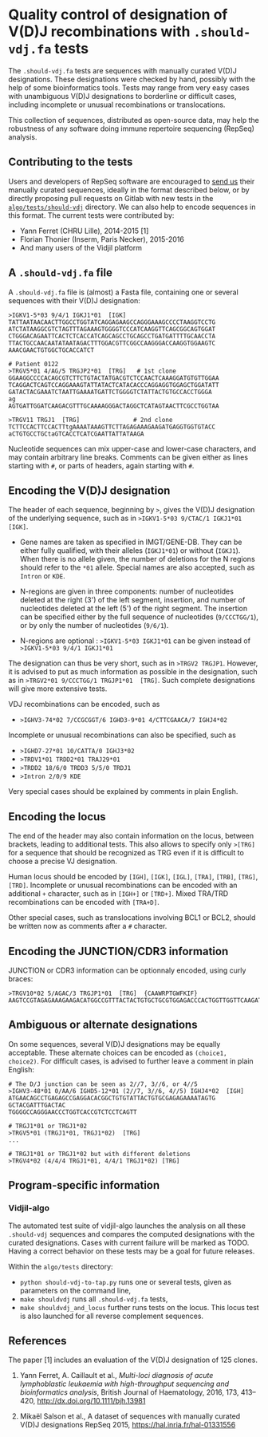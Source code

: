 
# Quality control of designation of V(D)J recombinations with `.should-vdj.fa` tests

The `.should-vdj.fa` tests are sequences with manually curated V(D)J designations.
These designations were checked by hand, possibly with the help of some bioinformatics tools.
Tests may range from very easy cases with unambiguous V(D)J designations
to borderline or difficult cases, including incomplete or unusual recombinations or translocations.

This collection of sequences, distributed as open-source data, may help the robustness
of any software doing immune repertoire sequencing (RepSeq) analysis.

## Contributing to the tests

Users and developers of RepSeq software are encouraged to [send us](contact@vidjil.org)
their manually curated sequences, ideally in the format described below, or by
directly proposing pull requests on Gitlab with new tests in the [`algo/tests/should-vdj`](https://gitlab.com/vidjil/vidjil/tree/master/algo/tests/should-vdj-tests) directory.
We can also help to encode sequences in this format.
The current tests were contributed by:

  - Yann Ferret (CHRU Lille), 2014-2015 \[1\]
  - Florian Thonier (Inserm, Paris Necker), 2015-2016
  - And many users of the Vidjil platform

## A `.should-vdj.fa` file

A `.should-vdj.fa` file is (almost) a Fasta file, containing one or several sequences
with their V(D)J designation:

``` example
>IGKV1-5*03 9/4/1 IGKJ1*01  [IGK]
TATTAATAACAACTTGGCCTGGTATCAGGAGAAGCCAGGGAAAGCCCCTAAGGTCCTG
ATCTATAAGGCGTCTAGTTTAGAAAGTGGGGTCCCATCAAGGTTCAGCGGCAGTGGAT
CTGGGACAGAATTCACTCTCACCATCAGCAGCCTGCAGCCTGATGATTTTGCAACCTA
TTACTGCCAACAATATAATAGACTTTGGACGTTCGGCCAAGGGACCAAGGTGGAAGTC
AAACGAACTGTGGCTGCACCATCT

# Patient 0122
>TRGV5*01 4/AG/5 TRGJP2*01  [TRG]   # 1st clone
GGAAGGCCCCACAGCGTCTTCTGTACTATGACGTCTCCAACTCAAAGGATGTGTTGGAA
TCAGGACTCAGTCCAGGAAAGTATTATACTCATACACCCAGGAGGTGGAGCTGGATATT
GATACTACGAAATCTAATTGAAAATGATTCTGGGGTCTATTACTGTGCCACCTGGGA
ag
AGTGATTGGATCAAGACGTTTGCAAAAGGGACTAGGCTCATAGTAACTTCGCCTGGTAA

>TRGV11 TRGJ1  [TRG]               # 2nd clone
TCTTCCACTTCCACTTtgAAAATAAAGTTCTTAGAGAAAGAAGATGAGGTGGTGTACC
aCTGTGCCTGCtaGTCACCTCATCGAATTATTATAAGA
```

Nucleotide sequences can mix upper-case and lower-case characters, and may contain arbitrary line breaks.
Comments can be given either as lines starting with `#`, or parts of headers, again starting with `#`.

## Encoding the V(D)J designation

The header of each sequence, beginning by `>`, gives the V(D)J designation of the underlying sequence,
such as in `>IGKV1-5*03 9/CTAC/1 IGKJ1*01  [IGK]`.

  - Gene names are taken as specified in IMGT/GENE-DB.
    They can be either fully qualified, with their alleles (`IGKJ1*01`) or without (`IGKJ1`).
    When there is no allele given, the number of deletions for the N regions should refer to the `*01` allele.
    Special names are also accepted, such as `Intron` or `KDE`.

  - N-regions are given in three components: number of nucleotides deleted at the right (3') of the left segment,
    insertion, and number of nucleotides deleted at the left (5') of the right segment.
    The insertion can be specified either by the full sequence of nucleotides (`9/CCCTGG/1`),
    or by only the number of nucleotides (`9/6/1`).

  - N-regions are optional : `>IGKV1-5*03 IGKJ1*01` can be given instead of `>IGKV1-5*03 9/4/1 IGKJ1*01`

The designation can thus be very short, such as in `>TRGV2 TRGJP1`.
However, it is advised to put as much information as possible in the designation,
such as in `>TRGV2*01 9/CCCTGG/1 TRGJP1*01  [TRG]`.
Such complete designations will give more extensive tests.

VDJ recombinations can be encoded, such as

  - `>IGHV3-74*02 7/CCGCGGT/6 IGHD3-9*01 4/CTTCGAACA/7 IGHJ4*02`

Incomplete or unusual recombinations can also be specified, such as

  - `>IGHD7-27*01 10/CATTA/0 IGHJ3*02`
  - `>TRDV1*01 TRDD2*01 TRAJ29*01`
  - `>TRDD2 18/6/0 TRDD3 5/5/0 TRDJ1`
  - `>Intron 2/0/9 KDE`

Very special cases should be explained by comments in plain English.

## Encoding the locus

The end of the header may also contain information on the locus, between brackets, leading to additional tests.
This also allows to specify only `>[TRG]` for a sequence that should be recognized as TRG
even if it is difficult to choose a precise VJ designation.

Human locus should be encoded by `[IGH]`, `[IGK]`, `[IGL]`, `[TRA]`, `[TRB]`, `[TRG]`, `[TRD]`.
Incomplete or unusual recombinations can be encoded with an additional `+` character, such as in `[IGH+]` or `[TRD+]`.
Mixed TRA/TRD recombinations can be encoded with `[TRA+D]`.

Other special cases, such as translocations involving BCL1 or BCL2, should be written now as comments after a `#` character.

## Encoding the JUNCTION/CDR3 information

JUNCTION or CDR3 information can be optionnaly encoded, using curly braces:

``` example
>TRGV10*02 5/AGAC/3 TRGJP1*01  [TRG]  {CAAWRPTGWFKIF}
AAGTCCGTAGAGAAAGAAGACATGGCCGTTTACTACTGTGCTGCGTGGAGACCCACTGGTTGGTTCAAGATATTTGCTGAAGGGACTAAGC
```

## Ambiguous or alternate designations

On some sequences, several V(D)J designations may be equally acceptable.
These alternate choices can be encoded as `(choice1, choice2)`.
For difficult cases, is advised to further leave a comment in plain English:

``` example
# The D/J junction can be seen as 2//7, 3//6, or 4//5
>IGHV3-48*01 0/AA/6 IGHD5-12*01 (2//7, 3//6, 4//5) IGHJ4*02  [IGH]
ATGAACAGCCTGAGAGCCGAGGACACGGCTGTGTATTACTGTGCGAGAGAAAATAGTG
GCTACGATTTGACTAC
TGGGGCCAGGGAACCCTGGTCACCGTCTCCTCAGTT

# TRGJ1*01 or TRGJ1*02
>TRGV5*01 (TRGJ1*01, TRGJ1*02)  [TRG]
...

# TRGJ1*01 or TRGJ1*02 but with different deletions
>TRGV4*02 (4/4/4 TRGJ1*01, 4/4/1 TRGJ1*02) [TRG]
```

## Program-specific information

### Vidjil-algo

The automated test suite of vidjil-algo launches the analysis on all these `.should-vdj`
sequences and compares the computed designations with the curated designations.
Cases with current failure will be marked as TODO.
Having a correct behavior on these tests may be a goal for future releases.

Within the `algo/tests` directory:

  - `python should-vdj-to-tap.py` runs one or several tests, given as parameters on the command line,
  - `make shouldvdj` runs all `.should-vdj.fa` tests,
  - `make shouldvdj_and_locus` further runs tests on the locus.
    This locus test is also launched for all reverse complement sequences.

## References

The paper \[1\] includes an evaluation of the V(D)J designation of 125 clones.

1.  Yann Ferret, A. Caillault et al.,
    *Multi-loci diagnosis of acute lymphoblastic leukaemia with high-throughput sequencing and bioinformatics analysis*,
    British Journal of Haematology, 2016, 173, 413–420,
    <http://dx.doi.org/10.1111/bjh.13981>

2.  Mikaël Salson et al., A dataset of sequences with manually curated V(D)J designations
    RepSeq 2015,
    <https://hal.inria.fr/hal-01331556>
